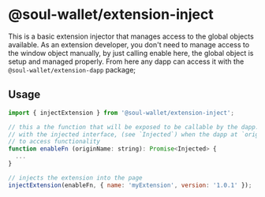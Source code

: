 # @soul-wallet/extension-inject

This is a basic extension injector that manages access to the global objects available. As an extension developer, you don't need to manage access to the window object manually, by just calling  enable here, the global object is setup and managed properly. From here any dapp can access it with the `@soul-wallet/extension-dapp` package;

## Usage

```js
import { injectExtension } from '@soul-wallet/extension-inject';

// this a the function that will be exposed to be callable by the dapp. It resolves a promise
// with the injected interface, (see `Injected`) when the dapp at `originName` (url) is allowed
// to access functionality
function enableFn (originName: string): Promise<Injected> {
  ...
}

// injects the extension into the page
injectExtension(enableFn, { name: 'myExtension', version: '1.0.1' });
```
